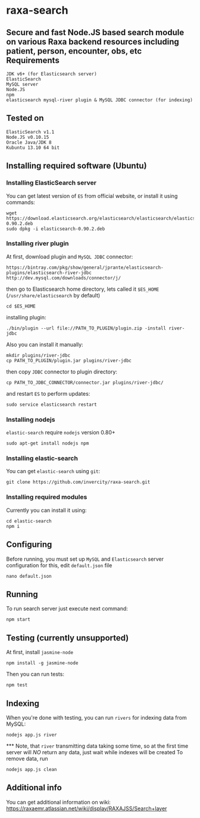 raxa-search
==============
Secure and fast Node.JS based search module on various Raxa backend resources including patient, person, encounter, obs, etc
Requirements
-------------
```
JDK v6+ (for Elasticsearch server)
ElasticSearch
MySQL server
Node.JS
npm
elasticsearch mysql-river plugin & MySQL JDBC connector (for indexing)
```
Tested on
---------
```
ElasticSearch v1.1
Node.JS v0.10.15
Oracle Java/JDK 8
Kubuntu 13.10 64 bit
```
Installing required software (Ubuntu)
-----------------------------
### Installing ElasticSearch server
You can get latest version of ```ES``` from official website, or install it using commands:
```
wget https://download.elasticsearch.org/elasticsearch/elasticsearch/elasticsearch-0.90.2.deb
sudo dpkg -i elasticsearch-0.90.2.deb
```
### Installing river plugin
At first, download plugin and ```MySQL JDBC``` connector:
```
https://bintray.com/pkg/show/general/jprante/elasticsearch-plugins/elasticsearch-river-jdbc
http://dev.mysql.com/downloads/connector/j/
```
then go to Elasticsearch home directory, lets called it ```$ES_HOME``` (```/usr/share/elasticsearch``` by default)
```
cd $ES_HOME
```
installing plugin:
```
./bin/plugin --url file://PATH_TO_PLUGIN/plugin.zip -install river-jdbc
```
Also you can install it manually:
```
mkdir plugins/river-jdbc
cp PATH_TO_PLUGIN/plugin.jar plugins/river-jdbc
```
then copy ```JDBC``` connector to plugin directory:
```
cp PATH_TO_JDBC_CONNECTOR/connector.jar plugins/river-jdbc/
```
and restart ```ES``` to perform updates:
```
sudo service elasticsearch restart
```
### Installing nodejs
```elastic-search``` require ```nodejs``` version 0.80+
```
sudo apt-get install nodejs npm
```
### Installing elastic-search
You can get ```elastic-search``` using ```git```:
```
git clone https://github.com/invercity/raxa-search.git
```
### Installing required modules
Currently you can install it using:
```
cd elastic-search
npm i
```
Configuring
-----------
Before running, you must set up ```MySQL``` and ```Elasticsearch``` server configuration
for this, edit ```default.json``` file
```
nano default.json
```
Running
-------
To run search server just execute next command:
```
npm start
```
Testing (currently unsupported)
-------
At first, install ```jasmine-node```
```
npm install -g jasmine-node
```
Then you can run tests:
```
npm test
```
Indexing
-------
When you're done with testing, you can run ```rivers``` for indexing data from MySQL:
```
nodejs app.js river
```
*** Note, that ```river``` transmitting data taking some time, so at the first time server will *NO* return any data,
just wait while indexes will be created
To remove data, run
```
nodejs app.js clean
```
Additional info
---------------
You can get additional information on wiki:
https://raxaemr.atlassian.net/wiki/display/RAXAJSS/Search+layer
